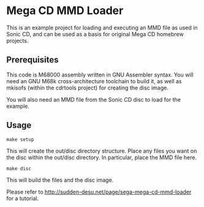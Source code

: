 # Mega CD MMD Loader
This is an example project for loading and executing an MMD file as used in Sonic CD, and can be used as a basis for original Mega CD homebrew projects.

## Prerequisites
This code is M68000 assembly written in GNU Assembler syntax. You will need an GNU M68k cross-architecture toolchain to build it, as well as mkisofs (within the cdrtools project) for creating the disc image.

You will also need an MMD file from the Sonic CD disc to load for the example.

## Usage
    make setup
This will create the out/disc directory structure. Place any files you want on the disc within the out/disc directory. In particular, place the MMD file here.

    make disc
This will build the files and the disc image.

Please refer to http://sudden-desu.net/page/sega-mega-cd-mmd-loader for a tutorial.
